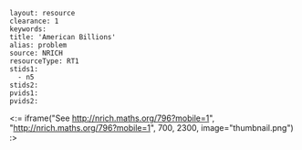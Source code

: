 ````
layout: resource
clearance: 1
keywords:
title: 'American Billions'
alias: problem
source: NRICH
resourceType: RT1
stids1: 
  - n5
stids2:
pvids1:
pvids2:

````

<:= iframe("See http://nrich.maths.org/796?mobile=1", "http://nrich.maths.org/796?mobile=1", 700, 2300, image="thumbnail.png") :>

